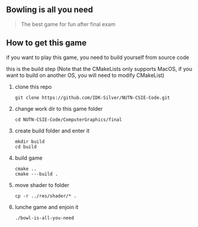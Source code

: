 ## Bowling is all you need
> The best game for fun after final exam

## How to get this game

if you want to play this game, you need to build yourself from source code

this is the build step (Note that the CMakeLists only supports MacOS, if you want to build on another OS, you will need to modify CMakeList)

1. clone this repo

   ```
   git clone https://github.com/IDK-Silver/NUTN-CSIE-Code.git
   ```

2. change work dir to this game folder

   ```
   cd NUTN-CSIE-Code/ComputerGraphics/final
   ```

3. create build folder and enter it

   ```
   mkdir build
   cd build
   ```

4. build game

   ```
   cmake ..
   cmake ---build . 
   ```

5. move shader to folder

   ```
   cp -r ../res/shader/* .
   ```

6. lunche game and enjoin it

   ```
   ./bowl-is-all-you-need
   ```

   

   
